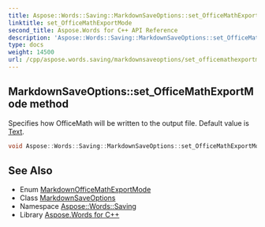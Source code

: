 ```yaml
---
title: Aspose::Words::Saving::MarkdownSaveOptions::set_OfficeMathExportMode method
linktitle: set_OfficeMathExportMode
second_title: Aspose.Words for C++ API Reference
description: 'Aspose::Words::Saving::MarkdownSaveOptions::set_OfficeMathExportMode method. Specifies how OfficeMath will be written to the output file. Default value is Text in C++.'
type: docs
weight: 14500
url: /cpp/aspose.words.saving/markdownsaveoptions/set_officemathexportmode/
---
```

## MarkdownSaveOptions::set_OfficeMathExportMode method


Specifies how OfficeMath will be written to the output file. Default value is [Text](../../markdownofficemathexportmode/).

```cpp
void Aspose::Words::Saving::MarkdownSaveOptions::set_OfficeMathExportMode(Aspose::Words::Saving::MarkdownOfficeMathExportMode value)
```

## See Also

* Enum [MarkdownOfficeMathExportMode](../../markdownofficemathexportmode/)
* Class [MarkdownSaveOptions](../)
* Namespace [Aspose::Words::Saving](../../)
* Library [Aspose.Words for C++](../../../)
